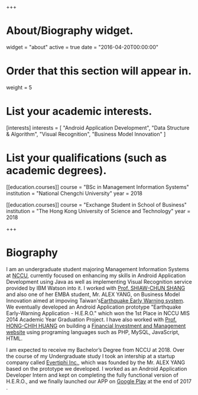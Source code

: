 +++
# About/Biography widget.
widget = "about"
active = true
date = "2016-04-20T00:00:00"

# Order that this section will appear in.
weight = 5

# List your academic interests.
[interests]
  interests = [
    "Android Application Development",
    "Data Structure & Algorithm",
    "Visual Recognition",
    "Business Model Innovation"
  ]

# List your qualifications (such as academic degrees).
[[education.courses]]
  course = "BSc in Management Information Systems"
  institution = "National Chengchi University"
  year = 2018

[[education.courses]]
  course = "Exchange Student in School of Business"
  institution = "The Hong Kong University of Science and Technology"
  year = 2018
 
+++

# Biography

I am an undergraduate student majoring Management Information Systems at <a href="http://www.nccu.edu.tw/?locale=en">NCCU</a>, currently focused on enhancing my skills in Android Application Development using Java as well as implementing Visual Recognition service provided by IBM Watson into it. I worked with <a href="http://www.commerce.nccu.edu.tw/en/faculty/faculty_directory_bydept/%E5%B0%9A-%E5%AD%9D%E7%B4%94-52949454" target="_blank">Prof. SHIAW-CHUN SHANG</a> and also one of her EMBA student, Mr. ALEX YANG, on Business Model Innovation aimed at impoving Taiwan's<a href="https://earthquake.usgs.gov/research/earlywarning/">Earthquake Early Warning system</a>. We eventually developed an Android Application prototype "Earthquake Early-Warning Application - H.E.R.O." which won the 1st Place in NCCU MIS 2014 Academic Year Graduation Project. I have also worked with <a href="http://rmi.nccu.edu.tw/en/Members1/%E9%BB%83-%E6%B3%93%E6%99%BA-93151481">Prof. HONG-CHIH HUANG</a> on building a <a href="http://140.119.86.174/quant168/newretirementpay.php">Financial Investment and Management website</a> using programing languages such as PHP, MySQL, JavaScript, HTML.

I am expected to receive my Bachelor’s Degree from NCCU at 2018. Over the course of my Undergraduate study I took an intership at a startup company called <a href="http://www.evertiphi.com/">Evertiphi Inc.</a>, which was founded by the Mr. ALEX YANG based on the prototype we developed. I worked as an Android Application Developer Intern and kept on completing the fully functional version of H.E.R.O., and we finally launched our APP on <a href="https://play.google.com/store/apps/details?id=com.evertiphi.herov2">Google Play</a> at the end of 2017 .
